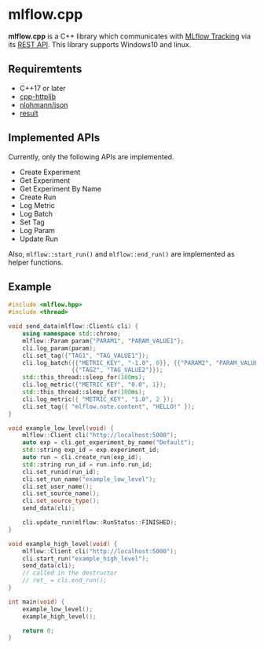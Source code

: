 # mlflow.cpp
**mlflow.cpp** is a C++ library which communicates with [MLflow Tracking](https://mlflow.org/docs/latest/tracking.html) via its [REST API](https://www.mlflow.org/docs/latest/rest-api.html).
This library supports Windows10 and linux.

## Requiremtents
- C++17 or later
- [cpp-httplib](https://github.com/yhirose/cpp-httplib)
- [nlohmann/json](https://github.com/nlohmann/json)
- [result](https://github.com/bitwizeshift/result)

## Implemented APIs
Currently, only the following APIs are implemented.
- Create Experiment
- Get Experiment
- Get Experiment By Name
- Create Run
- Log Metric
- Log Batch
- Set Tag
- Log Param
- Update Run

Also, `mlflow::start_run()` and `mlflow::end_run()` are implemented as helper functions.

## Example
```cpp
#include <mlflow.hpp>
#include <thread>

void send_data(mlflow::Client& cli) {
	using namespace std::chrono;
	mlflow::Param param{"PARAM1", "PARAM_VALUE1"};
	cli.log_param(param);
	cli.set_tag({"TAG1", "TAG_VALUE1"});
	cli.log_batch({{"METRIC_KEY", "-1.0", 0}}, {{"PARAM2", "PARAM_VALUE2"}},
				  {{"TAG2", "TAG_VALUE2"}});
	std::this_thread::sleep_for(100ms);
	cli.log_metric({"METRIC_KEY", "0.0", 1});
	std::this_thread::sleep_for(100ms);
	cli.log_metric({ "METRIC_KEY", "1.0", 2 });
	cli.set_tag({ "mlflow.note.content", "HELLO!" });
}

void example_low_level(void) {
	mlflow::Client cli("http://localhost:5000");
	auto exp = cli.get_experiment_by_name("Default");
	std::string exp_id = exp.experiment_id;
	auto run = cli.create_run(exp_id);
	std::string run_id = run.info.run_id;
	cli.set_runid(run_id);
	cli.set_run_name("example_low_level");
	cli.set_user_name();
	cli.set_source_name();
	cli.set_source_type();
	send_data(cli);

	cli.update_run(mlflow::RunStatus::FINISHED);
}

void example_high_level(void) {
	mlflow::Client cli("http://localhost:5000");
	cli.start_run("example_high_level");
	send_data(cli);
	// called in the destructor
	// ret_ = cli.end_run();
}

int main(void) {
	example_low_level();
	example_high_level();

	return 0;
}
```


